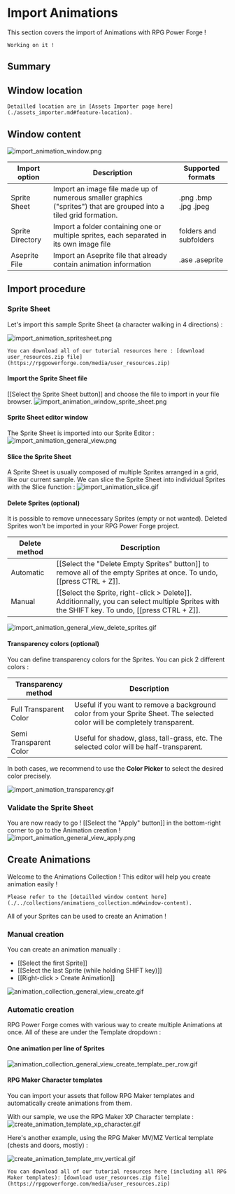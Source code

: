 # Import Animations

This section covers the import of Animations with RPG Power Forge !

```admonish warning title="🛠️"
Working on it !
```

## Summary

## Window location

```admonish example title="Window location"
Detailled location are in [Assets Importer page here](./assets_importer.md#feature-location).
```

## Window content
![import_animation_window.png](../../../../../../media/user_manual/assets_management/import_animation/import_animation_window.png)

Import option|Description|Supported formats
--------|--------|--------
Sprite Sheet|Import an image file made up of numerous smaller graphics ("sprites") that are grouped into a tiled grid formation.|.png .bmp .jpg .jpeg
Sprite Directory|Import a folder containing one or multiple sprites, each separated in its own image file|folders and subfolders
Aseprite File| Import an Aseprite file that already contain animation information|.ase .aseprite

## Import procedure

### Sprite Sheet

Let's import this sample Sprite Sheet (a character walking in 4 directions) :

![import_animation_spritesheet.png](../../../../../../media/user_resources/import_animation_spritesheet.png)

```admonish tip title="User manual resources"
You can download all of our tutorial resources here : [download user_resources.zip file](https://rpgpowerforge.com/media/user_resources.zip)
```

#### Import the Sprite Sheet file
[[Select the Sprite Sheet button]] and choose the file to import in your file browser.
![import_animation_window_sprite_sheet.png](../../../../../../media/user_manual/assets_management/import_animation/import_animation_window_sprite_sheet.png)

#### Sprite Sheet editor window
The Sprite Sheet is imported into our Sprite Editor :
![import_animation_general_view.png](../../../../../../media/user_manual/assets_management/import_animation/import_animation_general_view.png)


#### Slice the Sprite Sheet
A Sprite Sheet is usually composed of multiple Sprites arranged in a grid, like our current sample. We can slice the Sprite Sheet into individual Sprites with the Slice function :
![import_animation_slice.gif](../../../../../../media/user_manual/assets_management/import_animation/import_animation_slice.gif)

#### Delete Sprites (optional)

It is possible to remove unnecessary Sprites (empty or not wanted). Deleted Sprites won't be imported in your RPG Power Forge project.

Delete method|Description
--------|--------
Automatic|[[Select the "Delete Empty Sprites" button]] to remove all of the empty Sprites at once. To undo, [[press CTRL + Z]].
Manual|[[Select the Sprite, right-click > Delete]]. Additionnally, you can select multiple Sprites with the SHIFT key. To undo, [[press CTRL + Z]].

![import_animation_general_view_delete_sprites.gif](../../../../../../media/user_manual/assets_management/import_animation/import_animation_general_view_delete_sprites.gif)

#### Transparency colors (optional)

You can define transparency colors for the Sprites. You can pick 2 different colors :

Transparency method|Description
--------|--------
Full Transparent Color| Useful if you want to remove a background color from your Sprite Sheet. The selected color will be completely transparent.
Semi Transparent Color| Useful for shadow, glass, tall-grass, etc. The selected color will be half-transparent.

In both cases, we recommend to use the **Color Picker** to select the desired color precisely.

![import_animation_transparency.gif](../../../../../../media/user_manual/assets_management/import_animation/import_animation_transparency.gif)


### Validate the Sprite Sheet

You are now ready to go ! [[Select the "Apply" button]] in the bottom-right corner to go to the Animation creation !
![import_animation_general_view_apply.png](../../../../../../media/user_manual/assets_management/import_animation/import_animation_general_view_apply.png)

## Create Animations

Welcome to the Animations Collection ! This editor will help you create animation easily !

```admonish example title="Animations Collection window content"
Please refer to the [detailled window content here](./../collections/animations_collection.md#window-content).
```

All of your Sprites can be used to create an Animation !

### Manual creation

You can create an animation manually :
* [[Select the first Sprite]]
* [[Select the last Sprite (while holding SHIFT key)]]
* [[Right-click > Create Animation]]

![animation_collection_general_view_create.gif](../../../../../../media/user_manual/assets_management/import_animation/animation_collection_general_view_create.gif)

### Automatic creation

RPG Power Forge comes with various way to create multiple Animations at once. All of these are under the Template dropdown :

#### One animation per line of Sprites
![animation_collection_general_view_create_template_per_row.gif](../../../../../../media/user_manual/assets_management/import_animation/animation_collection_general_view_create_template_per_row.gif)


#### RPG Maker Character templates

You can import your assets that follow RPG Maker templates and automatically create animations from them.

With our sample, we use the RPG Maker XP Character template :
![create_animation_template_xp_character.gif](../../../../../../media/user_manual/assets_management/import_animation/create_animation_template_xp_character.gif)

Here's another example, using the RPG Maker MV/MZ Vertical template (chests and doors, mostly) :

![create_animation_template_mv_vertical.gif](../../../../../../media/user_manual/assets_management/import_animation/create_animation_template_mv_vertical.gif)



```admonish tip title="User manual resources"
You can download all of our tutorial resources here (including all RPG Maker templates): [download user_resources.zip file](https://rpgpowerforge.com/media/user_resources.zip)
```